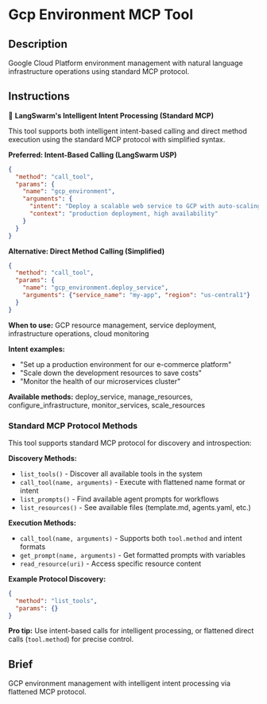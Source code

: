 # Gcp Environment MCP Tool

## Description

Google Cloud Platform environment management with natural language infrastructure operations using standard MCP protocol.

## Instructions

🎯 **LangSwarm's Intelligent Intent Processing (Standard MCP)**

This tool supports both intelligent intent-based calling and direct method execution using the standard MCP protocol with simplified syntax.

**Preferred: Intent-Based Calling (LangSwarm USP)**
```json
{
  "method": "call_tool",
  "params": {
    "name": "gcp_environment",
    "arguments": {
      "intent": "Deploy a scalable web service to GCP with auto-scaling and load balancing",
      "context": "production deployment, high availability"
    }
  }
}
```

**Alternative: Direct Method Calling (Simplified)**
```json
{
  "method": "call_tool",
  "params": {
    "name": "gcp_environment.deploy_service",
    "arguments": {"service_name": "my-app", "region": "us-central1"}
  }
}
```

**When to use:** GCP resource management, service deployment, infrastructure operations, cloud monitoring

**Intent examples:**
- "Set up a production environment for our e-commerce platform"
- "Scale down the development resources to save costs"
- "Monitor the health of our microservices cluster"

**Available methods:** deploy_service, manage_resources, configure_infrastructure, monitor_services, scale_resources

### Standard MCP Protocol Methods

This tool supports standard MCP protocol for discovery and introspection:

**Discovery Methods:**
- `list_tools()` - Discover all available tools in the system
- `call_tool(name, arguments)` - Execute with flattened name format or intent
- `list_prompts()` - Find available agent prompts for workflows  
- `list_resources()` - See available files (template.md, agents.yaml, etc.)

**Execution Methods:**
- `call_tool(name, arguments)` - Supports both `tool.method` and intent formats
- `get_prompt(name, arguments)` - Get formatted prompts with variables
- `read_resource(uri)` - Access specific resource content

**Example Protocol Discovery:**
```json
{
  "method": "list_tools",
  "params": {}
}
```

**Pro tip:** Use intent-based calls for intelligent processing, or flattened direct calls (`tool.method`) for precise control.

## Brief

GCP environment management with intelligent intent processing via flattened MCP protocol.
